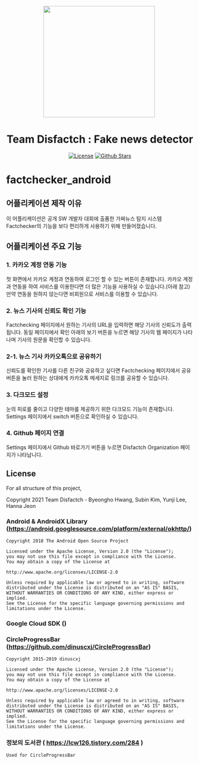 <p align="center">
    <img src="https://user-images.githubusercontent.com/38221941/131619091-4c427677-e561-4fad-b95d-c156cf67e1b5.png" width="300px">
    <a href="https://github.com/"><img alt="" src=""></a>
</p>

<h1 align="center">Team Disfactch : Fake news detector</h1>
<p align="center">
    <a href="http://www.apache.org/licenses/LICENSE-2.0"><img alt="License" src="https://img.shields.io/github/license/Disfactch/factchecker_android"></a>
    <a href="https://github.com/Disfactch/factchecker_android"><img alt="Github Stars" src="https://img.shields.io/github/stars/Disfactch/factchecker_android?style=social"></a>
</p>

# factchecker_android

## 어플리케이션 제작 이유

이 어플리케이션은 공개 SW 개발자 대회에 출품한 가짜뉴스 탐지 시스템 Factchecker의 기능을 보다 편리하게 사용하기 위해 만들어졌습니다. 


## 어플리케이션 주요 기능

### 1. 카카오 계정 연동 기능
첫 화면에서 카카오 계정과 연동하여 로그인 할 수 있는 버튼이 존재합니다. 카카오 계정과 연동을 하여 서비스를 이용한다면 더 많은 기능을 사용하실 수 있습니다.(아래 참고) 만약 연동을 원하지 않는다면 비회원으로 서비스를 이용할 수 있습니다.

### 2. 뉴스 기사의 신뢰도 확인 기능
Factchecking 페이지에서 원하는 기사의 URL을 입력하면 해당 기사의 신뢰도가 출력됩니다. 동일 페이지에서 확인 아래의 보기 버튼을 누르면 해당 기사의 웹 페이지가 나타나며 기사의 원문을 확인할 수 있습니다.

### 2-1. 뉴스 기사 카카오톡으로 공유하기
신뢰도를 확인한 기사를 다른 친구와 공유하고 싶다면 Factchecking 페이지에서 공유 버튼을 눌러 원하는 상대에게 카카오톡 메세지로 링크를 공유할 수 있습니다.

### 3. 다크모드 설정
눈의 피로를 줄이고 다양한 테마를 제공하기 위한 다크모드 기능이 존재합니다. Settings 페이지에서 switch 버튼으로 확인하실 수 있습니다.

### 4. Github 페이지 연결
Settings 페이지에서 Github 바로가기 버튼을 누르면 Disfactch Organization 페이지가 나타납니다.

## License
   For all structure of this project,

   Copyright 2021 Team Disfactch - Byeongho Hwang, Subin Kim, Yunji Lee, Hanna Jeon

### Android & AndroidX Library (https://android.googlesource.com/platform/external/okhttp/)

    Copyright 2018 The Android Open Source Project

    Licensed under the Apache License, Version 2.0 (the "License");
    you may not use this file except in compliance with the License.
    You may obtain a copy of the License at

    http://www.apache.org/licenses/LICENSE-2.0

    Unless required by applicable law or agreed to in writing, software
    distributed under the License is distributed on an "AS IS" BASIS,
    WITHOUT WARRANTIES OR CONDITIONS OF ANY KIND, either express or implied.
    See the License for the specific language governing permissions and
    limitations under the License.

### Google Cloud SDK ()
   

### CircleProgressBar (https://github.com/dinuscxj/CircleProgressBar)
    Copyright 2015-2019 dinuscxj

    Licensed under the Apache License, Version 2.0 (the "License");
    you may not use this file except in compliance with the License.
    You may obtain a copy of the License at

    http://www.apache.org/licenses/LICENSE-2.0

    Unless required by applicable law or agreed to in writing, software
    distributed under the License is distributed on an "AS IS" BASIS,
    WITHOUT WARRANTIES OR CONDITIONS OF ANY KIND, either express or implied.
    See the License for the specific language governing permissions and
    limitations under the License.

### 정보의 도서관 ( https://lcw126.tistory.com/284 )
    Used for CircleProgressBar
   
